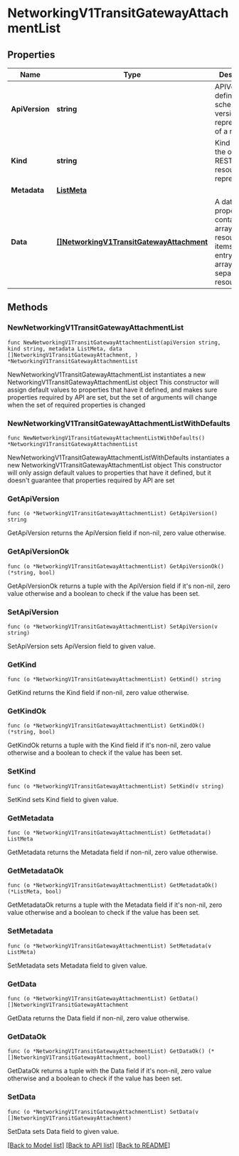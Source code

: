 # NetworkingV1TransitGatewayAttachmentList

## Properties

Name | Type | Description | Notes
------------ | ------------- | ------------- | -------------
**ApiVersion** | **string** | APIVersion defines the schema version of this representation of a resource. | [readonly] 
**Kind** | **string** | Kind defines the object this REST resource represents. | [readonly] 
**Metadata** | [**ListMeta**](ListMeta.md) |  | 
**Data** | [**[]NetworkingV1TransitGatewayAttachment**](NetworkingV1TransitGatewayAttachment.md) | A data property that contains an array of resource items. Each entry in the array is a separate resource. | 

## Methods

### NewNetworkingV1TransitGatewayAttachmentList

`func NewNetworkingV1TransitGatewayAttachmentList(apiVersion string, kind string, metadata ListMeta, data []NetworkingV1TransitGatewayAttachment, ) *NetworkingV1TransitGatewayAttachmentList`

NewNetworkingV1TransitGatewayAttachmentList instantiates a new NetworkingV1TransitGatewayAttachmentList object
This constructor will assign default values to properties that have it defined,
and makes sure properties required by API are set, but the set of arguments
will change when the set of required properties is changed

### NewNetworkingV1TransitGatewayAttachmentListWithDefaults

`func NewNetworkingV1TransitGatewayAttachmentListWithDefaults() *NetworkingV1TransitGatewayAttachmentList`

NewNetworkingV1TransitGatewayAttachmentListWithDefaults instantiates a new NetworkingV1TransitGatewayAttachmentList object
This constructor will only assign default values to properties that have it defined,
but it doesn't guarantee that properties required by API are set

### GetApiVersion

`func (o *NetworkingV1TransitGatewayAttachmentList) GetApiVersion() string`

GetApiVersion returns the ApiVersion field if non-nil, zero value otherwise.

### GetApiVersionOk

`func (o *NetworkingV1TransitGatewayAttachmentList) GetApiVersionOk() (*string, bool)`

GetApiVersionOk returns a tuple with the ApiVersion field if it's non-nil, zero value otherwise
and a boolean to check if the value has been set.

### SetApiVersion

`func (o *NetworkingV1TransitGatewayAttachmentList) SetApiVersion(v string)`

SetApiVersion sets ApiVersion field to given value.


### GetKind

`func (o *NetworkingV1TransitGatewayAttachmentList) GetKind() string`

GetKind returns the Kind field if non-nil, zero value otherwise.

### GetKindOk

`func (o *NetworkingV1TransitGatewayAttachmentList) GetKindOk() (*string, bool)`

GetKindOk returns a tuple with the Kind field if it's non-nil, zero value otherwise
and a boolean to check if the value has been set.

### SetKind

`func (o *NetworkingV1TransitGatewayAttachmentList) SetKind(v string)`

SetKind sets Kind field to given value.


### GetMetadata

`func (o *NetworkingV1TransitGatewayAttachmentList) GetMetadata() ListMeta`

GetMetadata returns the Metadata field if non-nil, zero value otherwise.

### GetMetadataOk

`func (o *NetworkingV1TransitGatewayAttachmentList) GetMetadataOk() (*ListMeta, bool)`

GetMetadataOk returns a tuple with the Metadata field if it's non-nil, zero value otherwise
and a boolean to check if the value has been set.

### SetMetadata

`func (o *NetworkingV1TransitGatewayAttachmentList) SetMetadata(v ListMeta)`

SetMetadata sets Metadata field to given value.


### GetData

`func (o *NetworkingV1TransitGatewayAttachmentList) GetData() []NetworkingV1TransitGatewayAttachment`

GetData returns the Data field if non-nil, zero value otherwise.

### GetDataOk

`func (o *NetworkingV1TransitGatewayAttachmentList) GetDataOk() (*[]NetworkingV1TransitGatewayAttachment, bool)`

GetDataOk returns a tuple with the Data field if it's non-nil, zero value otherwise
and a boolean to check if the value has been set.

### SetData

`func (o *NetworkingV1TransitGatewayAttachmentList) SetData(v []NetworkingV1TransitGatewayAttachment)`

SetData sets Data field to given value.



[[Back to Model list]](../README.md#documentation-for-models) [[Back to API list]](../README.md#documentation-for-api-endpoints) [[Back to README]](../README.md)


